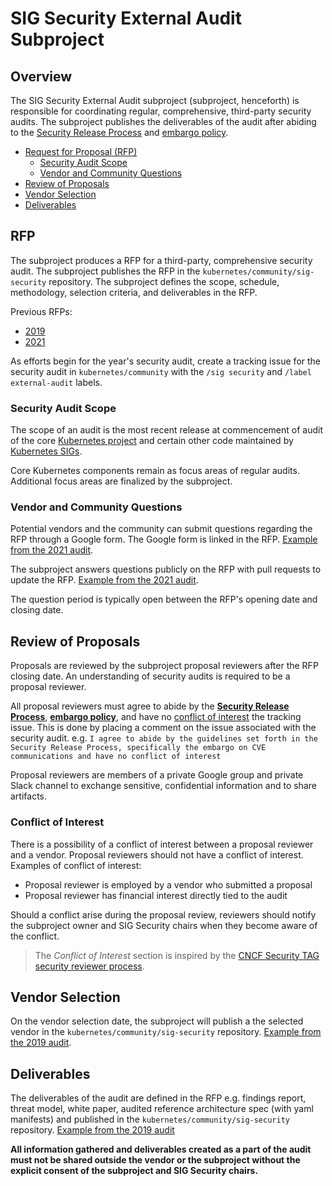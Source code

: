 # SIG Security External Audit Subproject

## Overview

The SIG Security External Audit subproject (subproject, henceforth) is responsible for coordinating regular, comprehensive, third-party security audits.
The subproject publishes the deliverables of the audit after abiding to the [Security Release Process](https://github.com/kubernetes/security/blob/master/security-release-process.md) and [embargo policy](https://github.com/kubernetes/security/blob/master/private-distributors-list.md#embargo-policy).

  - [Request for Proposal (RFP)](#rfp)
    - [Security Audit Scope](#security-audit-scope)
    - [Vendor and Community Questions](#vendor-and-community-questions)
  - [Review of Proposals](#review-of-proposals)
  - [Vendor Selection](#vendor-selection)
  - [Deliverables](#deliverables)

## RFP

The subproject produces a RFP for a third-party, comprehensive security audit. The subproject publishes the RFP in the `kubernetes/community/sig-security` repository. The subproject defines the scope, schedule, methodology, selection criteria, and deliverables in the RFP.

Previous RFPs:
  - [2019](https://github.com/kubernetes/community/blob/master/sig-security/security-audit-2019/RFP.md)
  - [2021](https://github.com/kubernetes/community/blob/master/sig-security/security-audit-2021/RFP.md)

As efforts begin for the year's security audit, create a tracking issue for the security audit in `kubernetes/community` with the `/sig security` and `/label external-audit` labels.

### Security Audit Scope

The scope of an audit is the most recent release at commencement of audit of the core [Kubernetes project](https://github.com/kubernetes/kubernetes) and certain other code maintained by [Kubernetes SIGs](https://github.com/kubernetes-sigs/).

Core Kubernetes components remain as focus areas of regular audits. Additional focus areas are finalized by the subproject.

### Vendor and Community Questions

Potential vendors and the community can submit questions regarding the RFP through a Google form. The Google form is linked in the RFP. [Example from the 2021 audit](https://docs.google.com/forms/d/e/1FAIpQLScjApMDAJ5o5pIBFKpJ3mUhdY9w5s9VYd_TffcMSvYH_O7-og/viewform).

The subproject answers questions publicly on the RFP with pull requests to update the RFP. [Example from the 2021 audit](https://github.com/kubernetes/community/pull/5813).

The question period is typically open between the RFP's opening date and closing date.

## Review of Proposals

Proposals are reviewed by the subproject proposal reviewers after the RFP closing date. An understanding of security audits is required to be a proposal reviewer.

All proposal reviewers must agree to abide by the **[Security Release Process](https://github.com/kubernetes/security/blob/master/security-release-process.md)**, **[embargo policy](https://github.com/kubernetes/security/blob/master/private-distributors-list.md#embargo-policy)**, and have no [conflict of interest](#conflict-of-interest) the tracking issue. This is done by placing a comment on the issue associated with the security audit. e.g. `I agree to abide by the guidelines set forth in the Security Release Process, specifically the embargo on CVE communications and have no conflict of interest`

Proposal reviewers are members of a private Google group and private Slack channel to exchange sensitive, confidential information and to share artifacts.

### Conflict of Interest

There is a possibility of a conflict of interest between a proposal reviewer and a vendor. Proposal reviewers should not have a conflict of interest. Examples of conflict of interest:
  - Proposal reviewer is employed by a vendor who submitted a proposal
  - Proposal reviewer has financial interest directly tied to the audit

Should a conflict arise during the proposal review, reviewers should notify the subproject owner and SIG Security chairs when they become aware of the conflict.

> The _Conflict of Interest_ section is inspired by the [CNCF Security TAG security reviewer process](https://github.com/cncf/tag-security/blob/main/assessments/guide/security-reviewer.md#conflict-of-interest).

## Vendor Selection

On the vendor selection date, the subproject will publish a the selected vendor in the `kubernetes/community/sig-security` repository. [Example from the 2019 audit](https://github.com/kubernetes/community/blob/master/sig-security/security-audit-2019/RFP_Decision.md).

## Deliverables

The deliverables of the audit are defined in the RFP e.g. findings report, threat model, white paper, audited reference architecture spec (with yaml manifests) and published in the `kubernetes/community/sig-security` repository. [Example from the 2019 audit](https://github.com/kubernetes/community/tree/master/sig-security/security-audit-2019/findings)

**All information gathered and deliverables created as a part of the audit must not be shared outside the vendor or the subproject without the explicit consent of the subproject and SIG Security chairs.**